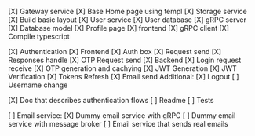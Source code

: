 [X] Gateway service
[X] Base Home page using templ
[X] Storage service
[X] Build basic layout
[X] User service
    [X] User database
    [X] gRPC server
    [X] Database model
[X] Profile page
    [X] frontend
    [X] gRPC client
[X] Compile typescript

[X] Authentication
    [X] Frontend
        [X] Auth box
        [X] Request send
        [X] Responses handle
        [X] OTP Request send
    [X] Backend
        [X] Login request receive 
        [X] OTP generation and cachying
        [X] JWT Generation
        [X] JWT Verification
        [X] Tokens Refresh
        [X] Email send
    Additional:
        [X] Logout
        [ ] Username change

[X] Doc that describes authentication flows
[ ] Readme
[ ] Tests

[ ] Email service:
    [X] Dummy email service with gRPC
    [ ] Dummy email service with message broker
    [ ] Email service that sends real emails
